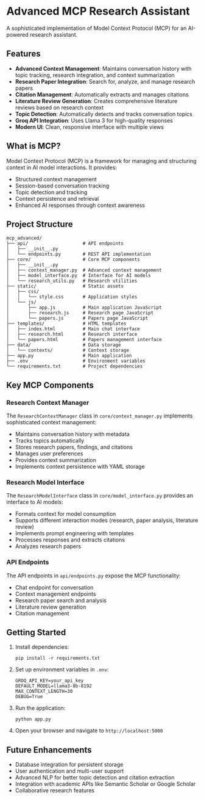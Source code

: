 # Advanced MCP Research Assistant

A sophisticated implementation of Model Context Protocol (MCP) for an AI-powered research assistant.

## Features

- **Advanced Context Management**: Maintains conversation history with topic tracking, research integration, and context summarization
- **Research Paper Integration**: Search for, analyze, and manage research papers
- **Citation Management**: Automatically extracts and manages citations
- **Literature Review Generation**: Creates comprehensive literature reviews based on research context
- **Topic Detection**: Automatically detects and tracks conversation topics
- **Groq API Integration**: Uses Llama 3 for high-quality responses
- **Modern UI**: Clean, responsive interface with multiple views

## What is MCP?

Model Context Protocol (MCP) is a framework for managing and structuring context in AI model interactions. It provides:

- Structured context management
- Session-based conversation tracking
- Topic detection and tracking
- Context persistence and retrieval
- Enhanced AI responses through context awareness

## Project Structure

```
mcp_advanced/
├── api/                    # API endpoints
│   ├── __init__.py
│   └── endpoints.py        # REST API implementation
├── core/                   # Core MCP components
│   ├── __init__.py
│   ├── context_manager.py  # Advanced context management
│   ├── model_interface.py  # Interface for AI models
│   └── research_utils.py   # Research utilities
├── static/                 # Static assets
│   ├── css/
│   │   └── style.css       # Application styles
│   └── js/
│       ├── app.js          # Main application JavaScript
│       ├── research.js     # Research page JavaScript
│       └── papers.js       # Papers page JavaScript
├── templates/              # HTML templates
│   ├── index.html          # Main chat interface
│   ├── research.html       # Research interface
│   └── papers.html         # Papers management interface
├── data/                   # Data storage
│   └── contexts/           # Context storage
├── app.py                  # Main application
├── .env                    # Environment variables
└── requirements.txt        # Project dependencies
```

## Key MCP Components

### Research Context Manager

The `ResearchContextManager` class in `core/context_manager.py` implements sophisticated context management:

- Maintains conversation history with metadata
- Tracks topics automatically
- Stores research papers, findings, and citations
- Manages user preferences
- Provides context summarization
- Implements context persistence with YAML storage

### Research Model Interface

The `ResearchModelInterface` class in `core/model_interface.py` provides an interface to AI models:

- Formats context for model consumption
- Supports different interaction modes (research, paper analysis, literature review)
- Implements prompt engineering with templates
- Processes responses and extracts citations
- Analyzes research papers

### API Endpoints

The API endpoints in `api/endpoints.py` expose the MCP functionality:

- Chat endpoint for conversation
- Context management endpoints
- Research paper search and analysis
- Literature review generation
- Citation management

## Getting Started

1. Install dependencies:
   ```
   pip install -r requirements.txt
   ```

2. Set up environment variables in `.env`:
   ```
   GROQ_API_KEY=your_api_key
   DEFAULT_MODEL=llama3-8b-8192
   MAX_CONTEXT_LENGTH=30
   DEBUG=True
   ```

3. Run the application:
   ```
   python app.py
   ```

4. Open your browser and navigate to `http://localhost:5000`

## Future Enhancements

- Database integration for persistent storage
- User authentication and multi-user support
- Advanced NLP for better topic detection and citation extraction
- Integration with academic APIs like Semantic Scholar or Google Scholar
- Collaborative research features
